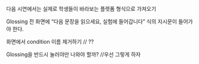 다음 시연에서는 실제로 학생들이 바라보는 플렛폼 형식으로 가져오기

Glossing 전 화면에 “다음 문장을 읽으세요, 실험에 들어갑니다” 식의 지시문이 들어가야 한다.

화면에서 condition 이름 제거하기 // ??

Glossing을 반드시 눌러야만 나와야 할까? //우선 그렇게 하자
